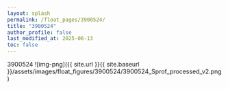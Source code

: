 ```yaml
---
layout: splash
permalink: /float_pages/3900524/
title: "3900524"
author_profile: false
last_modified_at: 2025-06-13
toc: false
---
```

 
3900524
![img-png]({{ site.url }}{{ site.baseurl }}/assets/images/float_figures/3900524/3900524_Sprof_processed_v2.png)